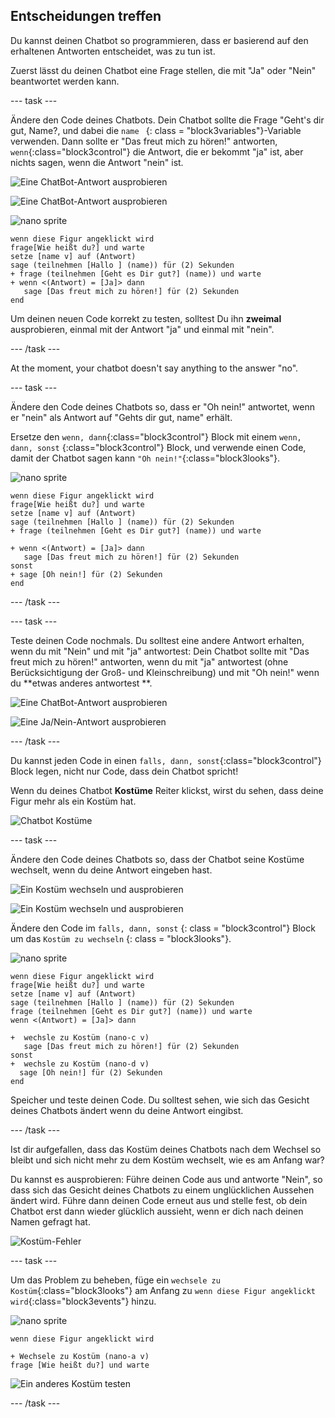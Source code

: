 ## Entscheidungen treffen

Du kannst deinen Chatbot so programmieren, dass er basierend auf den erhaltenen Antworten entscheidet, was zu tun ist.

Zuerst lässt du deinen Chatbot eine Frage stellen, die mit "Ja" oder "Nein" beantwortet werden kann.

\--- task \---

Ändere den Code deines Chatbots. Dein Chatbot sollte die Frage "Geht's dir gut, Name?, und dabei die `name ` {: class = "block3variables"}-Variable verwenden. Dann sollte er "Das freut mich zu hören!" antworten, `wenn`{:class="block3control"} die Antwort, die er bekommt "ja" ist, aber nichts sagen, wenn die Antwort "nein" ist.

![Eine ChatBot-Antwort ausprobieren](images/chatbot-if-test1-annotated.png)

![Eine ChatBot-Antwort ausprobieren](images/chatbot-if-test2.png)

![nano sprite](images/nano-sprite.png)

```blocks3
wenn diese Figur angeklickt wird
frage[Wie heißt du?] und warte
setze [name v] auf (Antwort)
sage (teilnehmen [Hallo ] (name)) für (2) Sekunden
+ frage (teilnehmen [Geht es Dir gut?] (name)) und warte
+ wenn <(Antwort) = [Ja]> dann  
   sage [Das freut mich zu hören!] für (2) Sekunden
end
```

Um deinen neuen Code korrekt zu testen, solltest Du ihn **zweimal** ausprobieren, einmal mit der Antwort "ja" und einmal mit "nein".

\--- /task \---

At the moment, your chatbot doesn't say anything to the answer "no".

\--- task \---

Ändere den Code deines Chatbots so, dass er "Oh nein!" antwortet, wenn er "nein" als Antwort auf "Gehts dir gut, name" erhält.

Ersetze den `wenn, dann`{:class="block3control"} Block mit einem `wenn, dann, sonst` {:class="block3control"} Block, und verwende einen Code, damit der Chatbot sagen kann `"Oh nein!"`{:class="block3looks"}.

![nano sprite](images/nano-sprite.png)

```blocks3
wenn diese Figur angeklickt wird
frage[Wie heißt du?] und warte
setze [name v] auf (Antwort)
sage (teilnehmen [Hallo ] (name)) für (2) Sekunden
+ frage (teilnehmen [Geht es Dir gut?] (name)) und warte

+ wenn <(Antwort) = [Ja]> dann  
   sage [Das freut mich zu hören!] für (2) Sekunden
sonst 
+ sage [Oh nein!] für (2) Sekunden
end
```

\--- /task \---

\--- task \---

Teste deinen Code nochmals. Du solltest eine andere Antwort erhalten, wenn du mit "Nein" und mit "ja" antwortest: Dein Chatbot sollte mit "Das freut mich zu hören!" antworten, wenn du mit "ja" antwortest (ohne Berücksichtigung der Groß- und Kleinschreibung) und mit "Oh nein!" wenn du **etwas anderes antwortest **.

![Eine ChatBot-Antwort ausprobieren](images/chatbot-if-test2.png)

![Eine Ja/Nein-Antwort ausprobieren](images/chatbot-if-else-test.png)

\--- /task \---

Du kannst jeden Code in einen `falls, dann, sonst`{:class="block3control"} Block legen, nicht nur Code, dass dein Chatbot spricht!

Wenn du deines Chatbot **Kostüme** Reiter klickst, wirst du sehen, dass deine Figur mehr als ein Kostüm hat.

![Chatbot Kostüme](images/chatbot-costume-view-annotated.png)

\--- task \---

Ändere den Code deines Chatbots so, dass der Chatbot seine Kostüme wechselt, wenn du deine Antwort eingeben hast.

![Ein Kostüm wechseln und ausprobieren](images/chatbot-costume-test1.png)

![Ein Kostüm wechseln und ausprobieren](images/chatbot-costume-test2.png)

Ändere den Code im `falls, dann, sonst` {: class = "block3control"} Block um das `Kostüm zu wechseln` {: class = "block3looks"}.

![nano sprite](images/nano-sprite.png)

```blocks3
wenn diese Figur angeklickt wird
frage[Wie heißt du?] und warte
setze [name v] auf (Antwort)
sage (teilnehmen [Hallo ] (name)) für (2) Sekunden
frage (teilnehmen [Geht es Dir gut?] (name)) und warte
wenn <(Antwort) = [Ja]> dann  

+  wechsle zu Kostüm (nano-c v)
   sage [Das freut mich zu hören!] für (2) Sekunden
sonst 
+  wechsle zu Kostüm (nano-d v)
  sage [Oh nein!] für (2) Sekunden
end
```

Speicher und teste deinen Code. Du solltest sehen, wie sich das Gesicht deines Chatbots ändert wenn du deine Antwort eingibst.

\--- /task \---

Ist dir aufgefallen, dass das Kostüm deines Chatbots nach dem Wechsel so bleibt und sich nicht mehr zu dem Kostüm wechselt, wie es am Anfang war?

Du kannst es ausprobieren: Führe deinen Code aus und antworte "Nein", so dass sich das Gesicht deines Chatbots zu einem unglücklichen Aussehen ändert wird. Führe dann deinen Code erneut aus und stelle fest, ob dein Chatbot erst dann wieder glücklich aussieht, wenn er dich nach deinen Namen gefragt hat.

![Kostüm-Fehler](images/chatbot-costume-bug-test.png)

\--- task \---

Um das Problem zu beheben, füge ein `wechsele zu Kostüm`{:class="block3looks"} am Anfang zu `wenn diese Figur angeklickt wird`{:class="block3events"} hinzu.

![nano sprite](images/nano-sprite.png)

```blocks3
wenn diese Figur angeklickt wird

+ Wechsele zu Kostüm (nano-a v)
frage [Wie heißt du?] und warte
```

![Ein anderes Kostüm testen](images/chatbot-costume-fix-test.png)

\--- /task \---